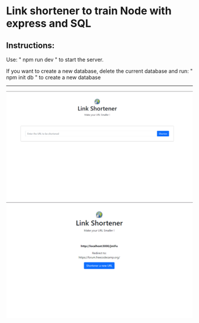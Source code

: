 <h1>Link shortener to train Node with express and SQL</h1>

<h2>Instructions:</h2>
Use: " npm run dev " to start the server. </br>

If you want to create a new database, delete the current database and run: " npm init db " to create a new database
<hr>
<img src="./public/images/red1.png">
<img src="./public/images/red2.png">
